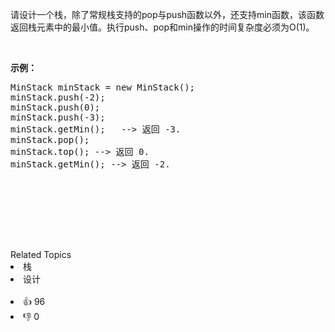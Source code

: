 <p>请设计一个栈，除了常规栈支持的pop与push函数以外，还支持min函数，该函数返回栈元素中的最小值。执行push、pop和min操作的时间复杂度必须为O(1)。</p>
<br><p><strong>示例：</strong><pre>MinStack minStack = new MinStack();<br>minStack.push(-2);<br>minStack.push(0);<br>minStack.push(-3);<br>minStack.getMin();   --&gt; 返回 -3.<br>minStack.pop();<br>minStack.top(); --&gt; 返回 0.<br>minStack.getMin(); --&gt; 返回 -2.</br></br></br></br></br></br></br></pre></p></br>

<div><div>Related Topics</div><div><li>栈</li><li>设计</li></div></div><br><div><li>👍 96</li><li>👎 0</li></div>